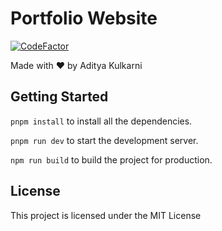 # Portfolio Website

[![CodeFactor](https://www.codefactor.io/repository/github/aditya-k-23/aditya-k-23.github.io/badge)](https://www.codefactor.io/repository/github/aditya-k-23/aditya-k-23.github.io)

Made with ❤️ by Aditya Kulkarni

## Getting Started

`pnpm install` to install all the dependencies.

`pnpm run dev` to start the development server.

`npm run build` to build the project for production.

## License

This project is licensed under the MIT License
